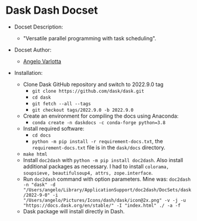 Dask Dash Docset
=====

- Docset Description:
    - "Versatile parallel programming with task scheduling".

- Docset Author:
    - [Angelo Varlotta](https://github.com/capac)
    
- Installation:
    - Clone Dask GitHub repository and switch to 2022.9.0 tag
        - `git clone https://github.com/dask/dask.git`
        - `cd dask`
        - `git fetch --all --tags`
        - `git checkout tags/2022.9.0 -b 2022.9.0`
    - Create an environment for compiling the docs using Anaconda:
      - `conda create -n daskdocs -c conda-forge python=3.8`
    - Install required software:
      - `cd docs`
      - `python -m pip install -r requirement-docs.txt`, the `requirement-docs.txt` file is in the `dask/docs` directory.
    - `make html`
    - Install `doc2dash` with `python -m pip install doc2dash`. Also install additional packages as necessary. I had to install `colorama, soupsieve, beautifulsoup4, attrs, zope.interface`.
    - Run `doc2dash` command with option parameters. Mine was: 
    ```doc2dash -n "dask" -d "/Users/angelo/Library/ApplicationSupport/doc2dash/DocSets/dask/2022-9-0" -i "/Users/angelo/Pictures/Icons/dash/dask/icon@2x.png" -v -j -u "https://docs.dask.org/en/stable/" -I "index.html" ./ -a -f```
    - Dask package will install directly in Dash.